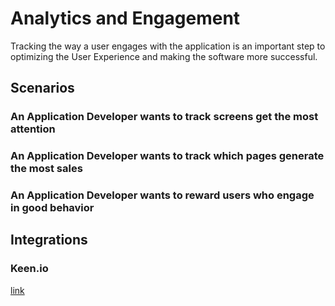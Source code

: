 # Analytics and Engagement

Tracking the way a user engages with the application is an important step to optimizing the User Experience and making the software more successful.

## Scenarios

### An Application Developer wants to track screens get the most attention

### An Application Developer wants to track which pages generate the most sales

### An Application Developer wants to reward users who engage in good behavior

## Integrations

### Keen.io

[link](integrations/keen-io#title)
